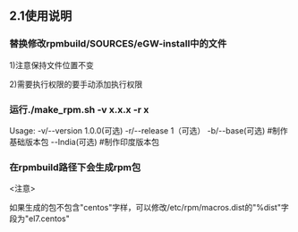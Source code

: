 ## 2.1使用说明

### 替换修改rpmbuild/SOURCES/eGW-install中的文件

1)注意保持文件位置不变

2)需要执行权限的要手动添加执行权限

### 运行./make_rpm.sh -v x.x.x -r x

Usage:
    -v/--version 1.0.0(可选)
	-r/--release 1（可选）
    -b/--base(可选)    #制作基础版本包 
       --India(可选)   #制作印度版本包 

### 在rpmbuild路径下会生成rpm包

<注意>

如果生成的包不包含"centos"字样，可以修改/etc/rpm/macros.dist的"%dist"字段为"el7.centos"
